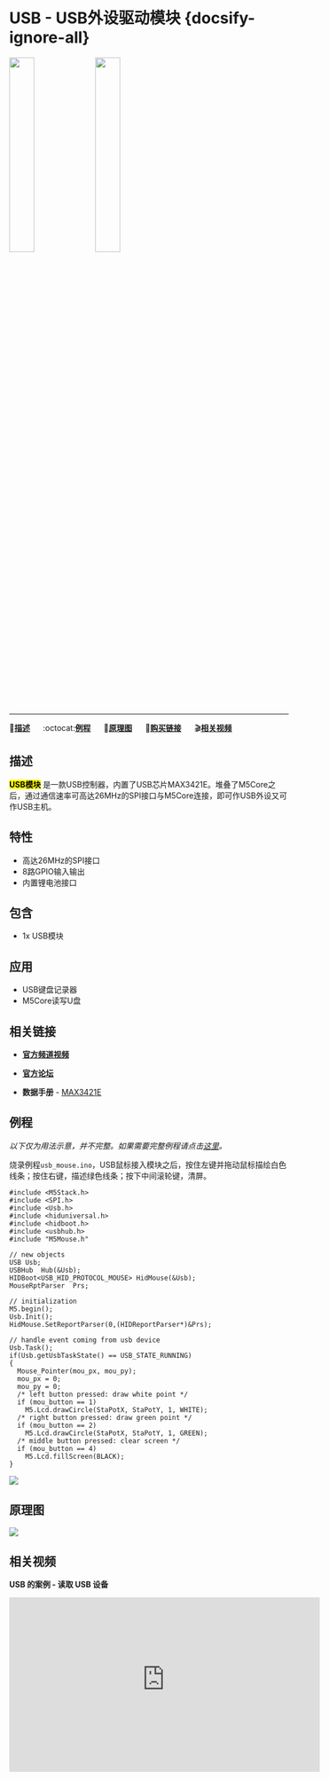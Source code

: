 # USB - USB外设驱动模块 {docsify-ignore-all}

<img src="assets/img/product_pics/module/module_usb_01.png" width="30%" height="30%"> <img src="assets/img/product_pics/module/module_usb_02.png" width="30%" height="30%">

***

:memo:**[描述](#描述)**&nbsp;&nbsp;&nbsp;&nbsp;&nbsp;&nbsp;:octocat:**[例程](#例程)**&nbsp;&nbsp;&nbsp;&nbsp;&nbsp;&nbsp;:electric_plug:**[原理图](#原理图)**&nbsp;&nbsp;&nbsp;&nbsp;&nbsp;&nbsp;🛒**[购买链接](https://item.taobao.com/item.htm?spm=a1z10.3-c.w4002-1172588106.13.1dbd425eDUpt0Z&id=583599151180)**&nbsp;&nbsp;&nbsp;&nbsp;&nbsp;&nbsp;:clapper:**[相关视频](#相关视频)**

## 描述

**<mark>USB模块</mark>** 是一款USB控制器，内置了USB芯片MAX3421E。堆叠了M5Core之后，通过通信速率可高达26MHz的SPI接口与M5Core连接，即可作USB外设又可作USB主机。

## 特性

-  高达26MHz的SPI接口
-  8路GPIO输入输出
-  内置锂电池接口

## 包含

-  1x USB模块

## 应用

-  USB键盘记录器
-  M5Core读写U盘

## 相关链接

- **[官方频道视频](https://i.youku.com/i/UNjE1ODA2MzE0OA==?spm=a2hzp.8253869.0.0)**

- **[官方论坛](http://forum.m5stack.com/)**

- **数据手册** - [MAX3421E](https://www.sparkfun.com/datasheets/DevTools/Arduino/MAX3421E.pdf)

## 例程

*以下仅为用法示意，并不完整。如果需要完整例程请点击[这里](https://github.com/m5stack/M5-ProductExampleCodes/tree/master/Module/USB/Arduino)。*

烧录例程`usb_mouse.ino`，USB鼠标接入模块之后，按住左键并拖动鼠标描绘白色线条；按住右键，描述绿色线条；按下中间滚轮键，清屏。

```arduino
#include <M5Stack.h>
#include <SPI.h>
#include <Usb.h>
#include <hiduniversal.h>
#include <hidboot.h>
#include <usbhub.h>
#include "M5Mouse.h"

// new objects
USB Usb;
USBHub  Hub(&Usb);
HIDBoot<USB_HID_PROTOCOL_MOUSE> HidMouse(&Usb);
MouseRptParser  Prs;

// initialization
M5.begin();
Usb.Init();
HidMouse.SetReportParser(0,(HIDReportParser*)&Prs);

// handle event coming from usb device
Usb.Task();
if(Usb.getUsbTaskState() == USB_STATE_RUNNING)
{
  Mouse_Pointer(mou_px, mou_py);
  mou_px = 0;
  mou_py = 0;
  /* left button pressed: draw white point */
  if (mou_button == 1)
    M5.Lcd.drawCircle(StaPotX, StaPotY, 1, WHITE);
  /* right button pressed: draw green point */
  if (mou_button == 2)
    M5.Lcd.drawCircle(StaPotX, StaPotY, 1, GREEN);
  /* middle button pressed: clear screen */
  if (mou_button == 4)
    M5.Lcd.fillScreen(BLACK);
}
```

<img src="assets/img/product_pics/module/module_example/USB/example_module_usb_01.png">

## 原理图

<img src="assets/img/product_pics/module/usb_sch.png">

## 相关视频

**USB 的案例 - 读取 USB 设备**

<iframe width="560" height="315" src='https://m5stack.oss-cn-shenzhen.aliyuncs.com/video/LukeVideo/(M5stack%20x%20Arduino)%20Do%20plants%20have%20feelings.mp4' frameborder="0" allow="accelerometer; encrypted-media; gyroscope; picture-in-picture" allowfullscreen></iframe>
